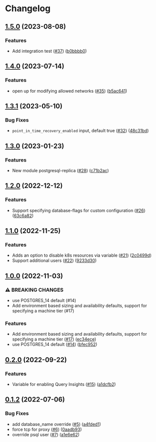 # Changelog

## [1.5.0](https://github.com/entur/terraform-google-sql-db/compare/v1.4.0...v1.5.0) (2023-08-08)


### Features

* Add integration test ([#37](https://github.com/entur/terraform-google-sql-db/issues/37)) ([b0bbbb0](https://github.com/entur/terraform-google-sql-db/commit/b0bbbb03b186b44cfc9fb5b57fd2fffbea83e7d5))

## [1.4.0](https://github.com/entur/terraform-google-sql-db/compare/v1.3.1...v1.4.0) (2023-07-14)


### Features

* open up for modifying allowed networks ([#35](https://github.com/entur/terraform-google-sql-db/issues/35)) ([b5ac641](https://github.com/entur/terraform-google-sql-db/commit/b5ac6411dacc2c9a9231ab9f4a2a165b285b0a65))

## [1.3.1](https://github.com/entur/terraform-google-sql-db/compare/v1.3.0...v1.3.1) (2023-05-10)


### Bug Fixes

* `point_in_time_recovery_enabled` input, default true ([#32](https://github.com/entur/terraform-google-sql-db/issues/32)) ([48c31bd](https://github.com/entur/terraform-google-sql-db/commit/48c31bd451ed74d845df55f5b5906a009dca47dc))

## [1.3.0](https://github.com/entur/terraform-google-sql-db/compare/v1.2.0...v1.3.0) (2023-01-23)


### Features

* New module postgresql-replica ([#28](https://github.com/entur/terraform-google-sql-db/issues/28)) ([c71b2ac](https://github.com/entur/terraform-google-sql-db/commit/c71b2ac1df87e6f982759129ae54f33442ecb01e))

## [1.2.0](https://github.com/entur/terraform-google-sql-db/compare/v1.1.0...v1.2.0) (2022-12-12)


### Features

* Support specifying database-flags for custom configuration ([#26](https://github.com/entur/terraform-google-sql-db/issues/26)) ([63c6a82](https://github.com/entur/terraform-google-sql-db/commit/63c6a822b9991617231163e95022973ba343683a))

## [1.1.0](https://github.com/entur/terraform-google-sql-db/compare/v1.0.0...v1.1.0) (2022-11-25)


### Features

* Adds an option to disable k8s resources via variable ([#21](https://github.com/entur/terraform-google-sql-db/issues/21)) ([2c0499d](https://github.com/entur/terraform-google-sql-db/commit/2c0499dbb1d4e100ed6b298d8d1b26a0ab98adc7))
* Support additional users ([#22](https://github.com/entur/terraform-google-sql-db/issues/22)) ([9233d30](https://github.com/entur/terraform-google-sql-db/commit/9233d30e107b0e15fef6da43da6b0cdf7898bd4b))

## [1.0.0](https://github.com/entur/terraform-google-sql-db/compare/v0.2.0...v1.0.0) (2022-11-03)


### ⚠ BREAKING CHANGES

* use POSTGRES_14 default (#14)
* Add environment based sizing and availability defaults, support for specifying a machine tier (#17)

### Features

* Add environment based sizing and availability defaults, support for specifying a machine tier ([#17](https://github.com/entur/terraform-google-sql-db/issues/17)) ([ec34ece](https://github.com/entur/terraform-google-sql-db/commit/ec34ece689229746df0b372765f69afe2afefd2c))
* use POSTGRES_14 default ([#14](https://github.com/entur/terraform-google-sql-db/issues/14)) ([bfec952](https://github.com/entur/terraform-google-sql-db/commit/bfec952b9d9fb70dc838f7eb3d7b0bba3b7b233a))

## [0.2.0](https://github.com/entur/terraform-google-sql-db/compare/v0.1.2...v0.2.0) (2022-09-22)


### Features

* Variable for enabling Query Insights ([#15](https://github.com/entur/terraform-google-sql-db/issues/15)) ([a1dcfb2](https://github.com/entur/terraform-google-sql-db/commit/a1dcfb23d540a76fd1eaf66b322e816745b700c5))

## [0.1.2](https://github.com/entur/terraform-google-sql-db/compare/v0.1.1...v0.1.2) (2022-07-06)


### Bug Fixes

* add database_name override ([#5](https://github.com/entur/terraform-google-sql-db/issues/5)) ([a4fded1](https://github.com/entur/terraform-google-sql-db/commit/a4fded1096bb658633a05db57f8adcf248b776a5))
* force tcp for proxy ([#6](https://github.com/entur/terraform-google-sql-db/issues/6)) ([0aadb93](https://github.com/entur/terraform-google-sql-db/commit/0aadb931e78c203823a99e501d101dbee05cb798))
* override psql user ([#7](https://github.com/entur/terraform-google-sql-db/issues/7)) ([a1e6e62](https://github.com/entur/terraform-google-sql-db/commit/a1e6e622bdf5b85eda6fcc9280833ef7fd748fe4))
